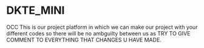 # DKTE_MINI
OCC
This is our project platform in which we can make our project with your different codes so there will be no ambguilty between us 
as TRY TO GIVE COMMENT TO EVERYTHING THAT CHANGES U HAVE MADE.
